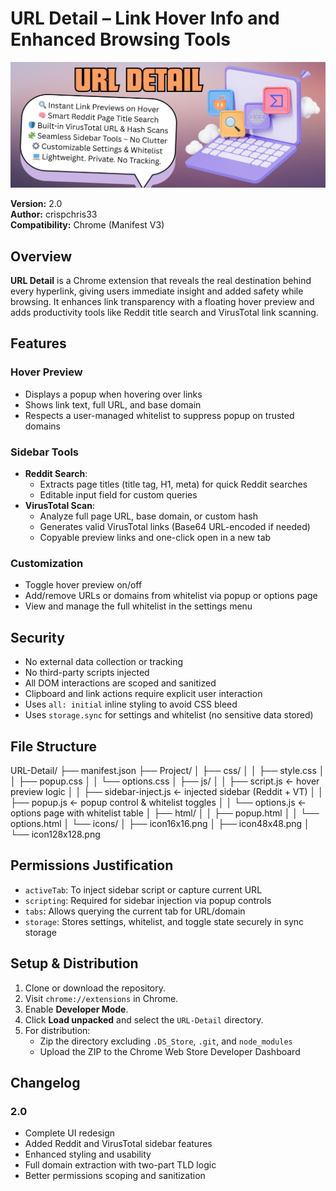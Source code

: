 # URL Detail – Link Hover Info and Enhanced Browsing Tools

![URL Detail Screenshot](URL%20Detail.jpg)

**Version:** 2.0  
**Author:** crispchris33  
**Compatibility:** Chrome (Manifest V3)

## Overview

**URL Detail** is a Chrome extension that reveals the real destination behind every hyperlink, giving users immediate insight and added safety while browsing. It enhances link transparency with a floating hover preview and adds productivity tools like Reddit title search and VirusTotal link scanning.

## Features

### Hover Preview
- Displays a popup when hovering over links
- Shows link text, full URL, and base domain
- Respects a user-managed whitelist to suppress popup on trusted domains

### Sidebar Tools
- **Reddit Search**:
  - Extracts page titles (title tag, H1, meta) for quick Reddit searches
  - Editable input field for custom queries
- **VirusTotal Scan**:
  - Analyze full page URL, base domain, or custom hash
  - Generates valid VirusTotal links (Base64 URL-encoded if needed)
  - Copyable preview links and one-click open in a new tab

### Customization
- Toggle hover preview on/off
- Add/remove URLs or domains from whitelist via popup or options page
- View and manage the full whitelist in the settings menu

## Security

- No external data collection or tracking
- No third-party scripts injected
- All DOM interactions are scoped and sanitized
- Clipboard and link actions require explicit user interaction
- Uses `all: initial` inline styling to avoid CSS bleed
- Uses `storage.sync` for settings and whitelist (no sensitive data stored)

## File Structure

URL-Detail/
├── manifest.json
├── Project/
│ ├── css/
│ │ ├── style.css
│ │ ├── popup.css
│ │ └── options.css
│ ├── js/
│ │ ├── script.js ← hover preview logic
│ │ ├── sidebar-inject.js ← injected sidebar (Reddit + VT)
│ │ ├── popup.js ← popup control & whitelist toggles
│ │ └── options.js ← options page with whitelist table
│ ├── html/
│ │ ├── popup.html
│ │ └── options.html
│ └── icons/
│ ├── icon16x16.png
│ ├── icon48x48.png
│ └── icon128x128.png

## Permissions Justification

- `activeTab`: To inject sidebar script or capture current URL
- `scripting`: Required for sidebar injection via popup controls
- `tabs`: Allows querying the current tab for URL/domain
- `storage`: Stores settings, whitelist, and toggle state securely in sync storage

## Setup & Distribution

1. Clone or download the repository.
2. Visit `chrome://extensions` in Chrome.
3. Enable **Developer Mode**.
4. Click **Load unpacked** and select the `URL-Detail` directory.
5. For distribution:
   - Zip the directory excluding `.DS_Store`, `.git`, and `node_modules`
   - Upload the ZIP to the Chrome Web Store Developer Dashboard

## Changelog

### 2.0
- Complete UI redesign
- Added Reddit and VirusTotal sidebar features
- Enhanced styling and usability
- Full domain extraction with two-part TLD logic
- Better permissions scoping and sanitization
